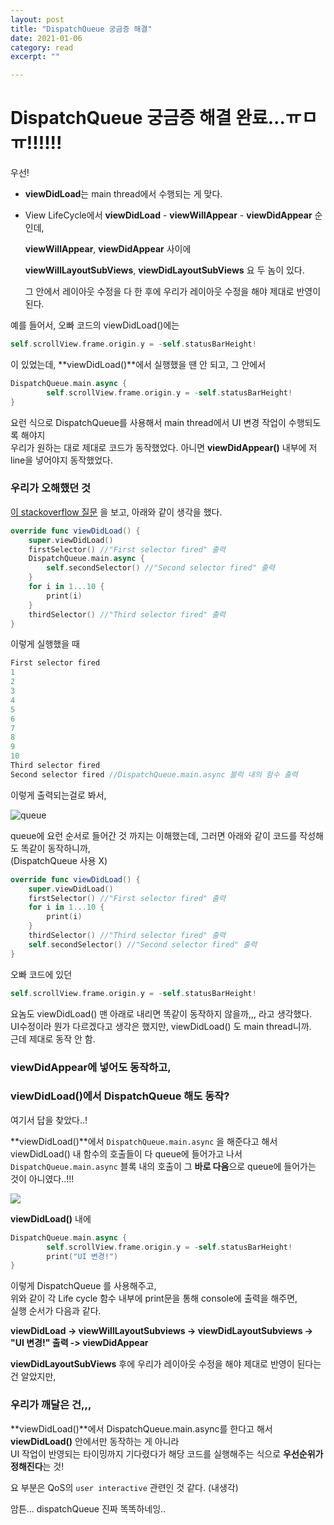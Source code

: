 ```yaml
---
layout: post
title: "DispatchQueue 궁금증 해결" 
date: 2021-01-06
category: read 
excerpt: ""

---
```


# DispatchQueue 궁금증 해결 완료...ㅠㅁㅠ!!!!!!

우선!

* **viewDidLoad**는 main thread에서 수행되는 게 맞다.

* View LifeCycle에서 **viewDidLoad** - **viewWillAppear** - **viewDidAppear** 순인데,

  **viewWillAppear**, **viewDidAppear** 사이에

  **viewWillLayoutSubViews**, **viewDidLayoutSubViews** 요 두 놈이 있다.

  그 안에서 레이아웃 수정을 다 한 후에 우리가 레이아웃 수정을 해야 제대로 반영이 된다.



예를 들어서, 오빠 코드의 viewDidLoad()에는

```swift
self.scrollView.frame.origin.y = -self.statusBarHeight!
```

이 있었는데, **viewDidLoad()**에서 실행했을 땐 안 되고, 그 안에서

```swift
DispatchQueue.main.async {
		self.scrollView.frame.origin.y = -self.statusBarHeight!
}
```

요런 식으로 DispatchQueue를 사용해서 main thread에서 UI 변경 작업이 수행되도록 해야지  
우리가 원하는 대로 제대로 코드가 동작했었다.
아니면 **viewDidAppear()** 내부에 저 line을 넣어야지 동작했었다.



### 우리가 오해했던 것

[이 stackoverflow 질문](https://stackoverflow.com/questions/44293454/dispatchqueue-main-async-in-viewdidload) 을 보고, 아래와 같이 생각을 했다.

```swift
override func viewDidLoad() {
    super.viewDidLoad()
    firstSelector() //"First selector fired" 출력
    DispatchQueue.main.async {
        self.secondSelector() //"Second selector fired" 출력
    }
    for i in 1...10 {
        print(i)
    }
    thirdSelector() //"Third selector fired" 출력
}
```

이렇게 실행했을 때

```swift
First selector fired
1
2
3
4
5
6
7
8
9
10
Third selector fired
Second selector fired //DispatchQueue.main.async 블럭 내의 함수 출력
```

이렇게 출력되는걸로 봐서,

![queue](https://user-images.githubusercontent.com/28949235/103771957-0970a780-506c-11eb-9564-d06fb928e923.png)

queue에 요런 순서로 들어간 것 까지는 이해했는데,  그러면 아래와 같이 코드를 작성해도 똑같이 동작하니까,  
(DispatchQueue 사용 X)

```swift
override func viewDidLoad() {
    super.viewDidLoad()
    firstSelector() //"First selector fired" 출력
    for i in 1...10 {
        print(i)
    }
    thirdSelector() //"Third selector fired" 출력
    self.secondSelector() //"Second selector fired" 출력
}
```

오빠 코드에 있던

```swift
self.scrollView.frame.origin.y = -self.statusBarHeight!
```

요놈도 viewDidLoad() 맨 아래로 내리면 똑같이 동작하지 않을까,,, 라고 생각했다.  
UI수정이라 뭔가 다르겠다고 생각은 했지만, viewDidLoad() 도 main thread니까.  
근데 제대로 동작 안 함.



### viewDidAppear에 넣어도 동작하고,  

### viewDidLoad()에서 DispatchQueue 해도 동작?

여기서 답을 찾았다..!

**viewDidLoad()**에서 `DispatchQueue.main.async` 을 해준다고 해서  
viewDidLoad() 내 함수의 호출들이 다 queue에 들어가고 나서  
`DispatchQueue.main.async` 블록 내의 호출이 그 **바로 다음**으로 queue에 들어가는 것이 아니였다..!!!

![](https://user-images.githubusercontent.com/28949235/103772836-789acb80-506d-11eb-9a1d-8155ec2366e4.png)

**viewDidLoad()** 내에

```swift
DispatchQueue.main.async {
		self.scrollView.frame.origin.y = -self.statusBarHeight!
		print("UI 변경!")
}
```

이렇게 DispatchQueue 를 사용해주고,  
위와 같이 각 Life cycle 함수 내부에 print문을 통해 console에 출력을 해주면,  
실행 순서가 다음과 같다.

**viewDidLoad -> viewWillLayoutSubviews -> viewDidLayoutSubviews -> "UI 변경!" 출력 -> viewDidAppear**

**viewDidLayoutSubViews** 후에 우리가 레이아웃 수정을 해야 제대로 반영이 된다는 건 알았지만,  

### 우리가 깨달은 건,,,

**viewDidLoad()**에서 DispatchQueue.main.async를 한다고 해서 **viewDidLoad()** 안에서만 동작하는 게 아니라  
UI 작업이 반영되는 타이밍까지 기다렸다가 해당 코드를 실행해주는 식으로 **우선순위가 정해진다**는 것!

요 부분은 QoS의 `user interactive` 관련인 것 같다. (내생각)

암튼... dispatchQueue 진짜 똑똑하네잉..

